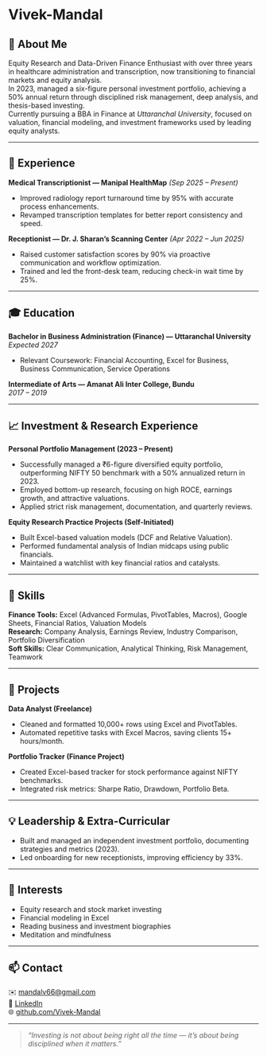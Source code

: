 # Vivek-Mandal
## 🧠 About Me

Equity Research and Data-Driven Finance Enthusiast with over three years in healthcare administration and transcription, now transitioning to financial markets and equity analysis.  
In 2023, managed a six-figure personal investment portfolio, achieving a 50% annual return through disciplined risk management, deep analysis, and thesis-based investing.  
Currently pursuing a BBA in Finance at *Uttaranchal University*, focused on valuation, financial modeling, and investment frameworks used by leading equity analysts.

---

## 💼 Experience

**Medical Transcriptionist — Manipal HealthMap** *(Sep 2025 – Present)*  
- Improved radiology report turnaround time by 95% with accurate process enhancements.  
- Revamped transcription templates for better report consistency and speed.

**Receptionist — Dr. J. Sharan’s Scanning Center** *(Apr 2022 – Jun 2025)*  
- Raised customer satisfaction scores by 90% via proactive communication and workflow optimization.  
- Trained and led the front-desk team, reducing check-in wait time by 25%.

---

## 🎓 Education

**Bachelor in Business Administration (Finance) — Uttaranchal University**  
*Expected 2027*  
- Relevant Coursework: Financial Accounting, Excel for Business, Business Communication, Service Operations

**Intermediate of Arts — Amanat Ali Inter College, Bundu**  
*2017 – 2019*

---

## 📈 Investment & Research Experience

**Personal Portfolio Management (2023 – Present)**  
- Successfully managed a ₹6-figure diversified equity portfolio, outperforming NIFTY 50 benchmark with a 50% annualized return in 2023.  
- Employed bottom-up research, focusing on high ROCE, earnings growth, and attractive valuations.  
- Applied strict risk management, documentation, and quarterly reviews.

**Equity Research Practice Projects (Self-Initiated)**  
- Built Excel-based valuation models (DCF and Relative Valuation).  
- Performed fundamental analysis of Indian midcaps using public financials.  
- Maintained a watchlist with key financial ratios and catalysts.

---

## 🧰 Skills

**Finance Tools:** Excel (Advanced Formulas, PivotTables, Macros), Google Sheets, Financial Ratios, Valuation Models  
**Research:** Company Analysis, Earnings Review, Industry Comparison, Portfolio Diversification  
**Soft Skills:** Clear Communication, Analytical Thinking, Risk Management, Teamwork

---

## 🧩 Projects

**Data Analyst (Freelance)**  
- Cleaned and formatted 10,000+ rows using Excel and PivotTables.  
- Automated repetitive tasks with Excel Macros, saving clients 15+ hours/month.

**Portfolio Tracker (Finance Project)**  
- Created Excel-based tracker for stock performance against NIFTY benchmarks.  
- Integrated risk metrics: Sharpe Ratio, Drawdown, Portfolio Beta.

---

## 💡 Leadership & Extra-Curricular

- Built and managed an independent investment portfolio, documenting strategies and metrics (2023).
- Led onboarding for new receptionists, improving efficiency by 33%.

---

## 🌱 Interests

- Equity research and stock market investing
- Financial modeling in Excel
- Reading business and investment biographies
- Meditation and mindfulness

---

## 📫 Contact

✉️ [mandalv66@gmail.com](mailto:mandalv66@gmail.com)  
💼 [LinkedIn](https://www.linkedin.com/in/vivek-mandal-31ab3824b)  
🌐 [github.com/Vivek-Mandal](https://github.com/Vivek-Mandal)

---

> *“Investing is not about being right all the time — it’s about being disciplined when it matters.”*
